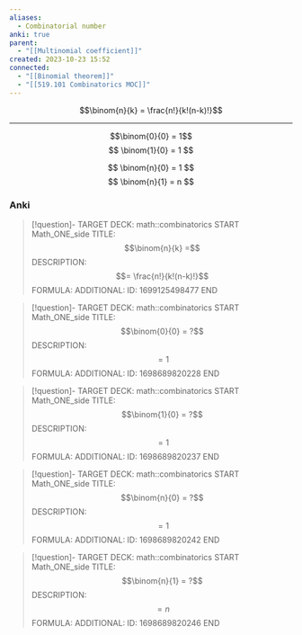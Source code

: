 ```yaml
---
aliases:
  - Combinatorial number
anki: true
parent:
  - "[[Multinomial coefficient]]"
created: 2023-10-23 15:52
connected:
  - "[[Binomial theorem]]"
  - "[[519.101 Combinatorics MOC]]"
---
```


$$\binom{n}{k} = \frac{n!}{k!(n-k)!}$$

---
$$\binom{0}{0} = 1$$
$$
\binom{1}{0} = 1
$$

$$
\binom{n}{0} = 1
$$
$$
\binom{n}{1} = n
$$

### Anki
> [!question]-
TARGET DECK: math::combinatorics
START
Math_ONE_side
TITLE: $$\binom{n}{k} =$$
DESCRIPTION: $$= \frac{n!}{k!(n-k)!}$$
FORMULA: 
ADDITIONAL:
ID: 1699125498477
END

> [!question]-
TARGET DECK: math::combinatorics
START
Math_ONE_side
TITLE: $$\binom{0}{0} = ?$$
DESCRIPTION: $$ = 1$$
FORMULA: 
ADDITIONAL:
ID: 1698689820228
END

> [!question]-
TARGET DECK: math::combinatorics
START
Math_ONE_side
TITLE: $$\binom{1}{0} = ?$$
DESCRIPTION: $$ = 1$$
FORMULA: 
ADDITIONAL:
ID: 1698689820237
END


> [!question]-
TARGET DECK: math::combinatorics
START
Math_ONE_side
TITLE: $$\binom{n}{0} = ?$$
DESCRIPTION: $$ = 1$$
FORMULA: 
ADDITIONAL:
ID: 1698689820242
END

> [!question]-
TARGET DECK: math::combinatorics
START
Math_ONE_side
TITLE: $$\binom{n}{1} = ?$$
DESCRIPTION: $$ = n$$
FORMULA: 
ADDITIONAL:
ID: 1698689820246
END